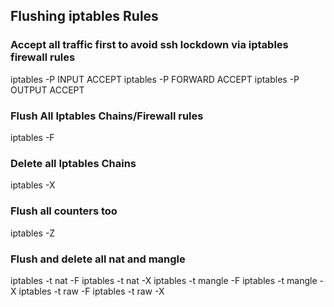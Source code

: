 ## Flushing iptables Rules

### Accept all traffic first to avoid ssh lockdown via iptables firewall rules
iptables -P INPUT ACCEPT
iptables -P FORWARD ACCEPT
iptables -P OUTPUT ACCEPT
 
### Flush All Iptables Chains/Firewall rules
iptables -F
 
### Delete all Iptables Chains
iptables -X
 
### Flush all counters too
iptables -Z 

### Flush and delete all nat and  mangle
iptables -t nat -F
iptables -t nat -X
iptables -t mangle -F
iptables -t mangle -X
iptables -t raw -F
iptables -t raw -X